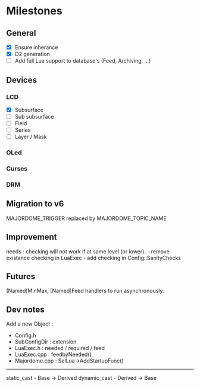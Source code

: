 # Milestones

## General
- [X] Ensure inherance
- [X] D2 generation
- [ ] Add full Lua support to database's (Feed, Archiving, ...)

## Devices
### LCD

- [x] Subsurface
- [ ] Sub subsurface
- [ ] Field
- [ ] Series
- [ ] Layer / Mask

### OLed

### Curses

### DRM

## Migration to v6

MAJORDOME_TRIGGER replaced by MAJORDOME_TOPIC_NAME

## Improvement

needs : checking will not work if at same level (or lower).
	- remove existance checking in LuaExec
	- add checking in Config::SanityChecks

## Futures

(Named)MinMax, [Named]Feed handlers to run asynchronously.

## Dev notes
Add a new Object :
- Config.h
- SubConfigDir : extension
- LuaExec.h : needed / required / feed
- LuaExec.cpp : feedbyNeeded()
- Majordome.cpp : SelLua->AddStartupFunc()

---

static_cast - Base -> Derived
dynamic_cast - Derived -> Base


